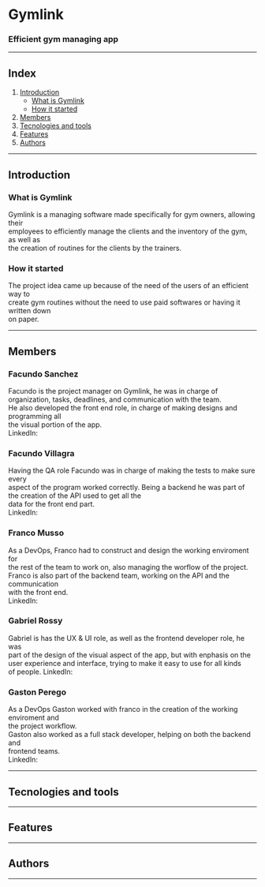# Gymlink #
### Efficient gym managing app ###
***
## Index ##
1. [Introduction](#introduction)
    * [What is Gymlink](#what-is-gymlink)
    * [How it started](#how-it-started)
2. [Members](#members)
3. [Tecnologies and tools](#tecnologies)
4. [Features](#features)
5. [Authors](#authors)
***
## Introduction ##
### What is Gymlink ###
Gymlink is a managing software made specifically for gym owners, allowing their  
employees to efficiently manage the clients and the inventory of the gym, as well as  
the creation of routines for the clients by the trainers.
### How it started ###
The project idea came up because of the need of the users of an efficient way to  
create gym routines without the need to use paid softwares or having it written down  
on paper.
***
## Members ##
### Facundo Sanchez ###
Facundo is the project manager on Gymlink, he was in charge of organization, tasks, deadlines,   and communication with the team.  
He also developed the front end role, in charge of making designs and programming all  
the visual portion of the app.  
LinkedIn:
### Facundo Villagra ###
Having the QA role Facundo was in charge of making the tests to make sure every  
aspect of the program worked correctly.
Being a backend he was part of the creation of the API used to get all the  
data for the front end part.  
LinkedIn:
### Franco Musso ###
As a DevOps, Franco had to construct and design the working enviroment for  
the rest of the team to work on, also managing the worflow of the project.  
Franco is also part of the backend team, working on the API and the communication  
with the front end.  
LinkedIn:
### Gabriel Rossy ###
Gabriel is has the UX & UI role, as well as the frontend developer role, he was  
part of the design of the visual aspect of the app, but with enphasis on the  
user experience and interface, trying to make it easy to use for all kinds  
of people.
LinkedIn:
### Gaston Perego ###
As a DevOps Gaston worked with franco in the creation of the working enviroment and  
the project workflow.  
Gaston also worked as a full stack developer, helping on both the backend and  
frontend teams.  
LinkedIn:
***
## Tecnologies and tools ##
***
## Features ##
***
## Authors ##
***